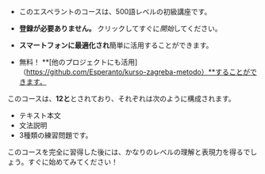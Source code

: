  - このエスペラントのコースは、500語レベルの初級講座です。

 - **登録が必要ありません。** クリックしてすぐに*開始*してください。
 - **スマートフォンに最適化され**簡単に活用することができます。
 - 無料！ **[他のプロジェクトにも活用]（https://github.com/Esperanto/kurso-zagreba-metodo）**することができます。

このコースは、**12と**とされており、それぞれは次のように構成されます。

 - テキスト本文
 - 文法説明
 - 3種類の練習問題です。

このコースを完全に習得した後には、かなりのレベルの理解と表現力を得るでしょう。すぐに始めてみてください！

